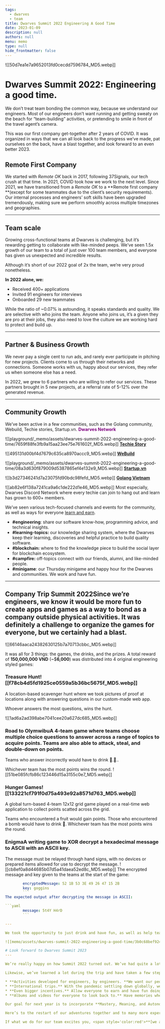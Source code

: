 ```yaml
---
tags: 
  - dwarves
  - team
title: Dwarves Summit 2022 Engineering A Good Time
date: 2023-01-09
description: null
authors: null
menu: memo
type: null
hide_frontmatter: false
---
```


![[50d7ea1e7a9652013fd0cecdd7596784_MD5.webp]]

# Dwarves Summit 2022: Engineering a good time.
We don’t treat team bonding the common way, because we understand our engineers. Most of our engineers don’t want running and getting sweaty on the beach for “team-building” activities, or pretending to smile in front of the travel agent’s camera.

This was our first company get-together after 2 years of COVID. It was organized in ways that we can all look back to the progress we’ve made, pat ourselves on the back, have a blast together, and look forward to an even better 2023.

## Remote First Company
We started with *Remote OK* back in 2017, following 37Signals, our tech crush at that time. In 2021, COVID took how we work to the next level.  Since 2021, we have transitioned from a *Remote OK* to a **Remote first company **(except for some teammates due to the client’s security requirements). Our internal processes and engineers’ soft skills have been upgraded tremendously, making sure we perform smoothly across multiple timezones and geographies.

---

## Team scale
Growing cross-functional teams at Dwarves is challenging, but it’s rewarding getting to collaborate with like-minded peeps. We’ve seen 1.5x growth of our team to a total of just over 100 team members, and everyone has given us unexpected and incredible results. 

Although it’s short of our 2022 goal of 2x the team, we’re very proud nonetheless.

**In 2022 alone, we:**

* Received 400+ applications 
* Invited 91 engineers for interviews
* Onboarded 29 new teammates

While the ratio of ~0.07% is astounding, it speaks standards and quality. We are selective with who joins the team. Anyone who joins us, it’s a given they are pro at their jobs, they also need to love the culture we are working hard to protect and build up.

---

## Partner & Business Growth
We never pay a single cent to run ads, and rarely ever participate in pitching for new projects. Clients come to us through their networks and connections. Someone works with us, happy about our services, they refer us when someone else has a need.

In 2022, we grew to 6 partners who are willing to refer our services. These partners brought in 5 new projects, at a referral rate of 5-12% over the generated revenue.

---

## Community Growth
We’ve been active in a few communities, such as the Golang community, Webuild, Techie stories, Startup.vn.
<span style='color:purple'>**Dwarves Network**</span>

![[playground/_memo/assets/dwarves-summit-2022-engineering-a-good-time/7659f88fe3fb9a15aa23ee75e761602f_MD5.webp]]
<span style='color:brown'>**[Techie Story](http://techiestory.net/)**</span>

![[495131d00bf4d7679c635ca8970accc9_MD5.webp]]
<span style='color:green'>**[WeBuild](http://webuild.community/)**</span>

![[playground/_memo/assets/dwarves-summit-2022-engineering-a-good-time/08a3d630f879009d5387865ef4e132e9_MD5.webp]]
<span style='color:red'>**[Startup.vn](https://startup.vn/)**</span>

![[b3d27346241d7a23075fd90bdc98fefd_MD5.webp]]
<span style='color:blue'>**[Golang Vietnam](http://golang.org.vn/)**</span>

![[ab82e6f138a7241ca9a6c1de222d1e46_MD5.webp]]
Most especially, Dwarves Discord Network where every techie can join to hang out and learn has grown to 600+ members.

We’ve seen various tech-focused channels and events for the community,  as well as ways for everyone  [learn and earn](https://earn.d.foundation/). 

* **#engineering**: share our software know-how, programming advice, and technical insights.
* **#learning-topics:** our knowledge sharing system, where the Dwarves keep their learning, discoveries and helpful practice to build quality software.
* **#blockchain:** where to find the knowledge piece to build the social layer for blockchain ecosystem.
* **#campfire:** off-topics connect with our friends, alumni, and like-minded people.
* **#minigame**: our Thursday minigame and happy hour for the Dwarves and communities. We work and have fun.

---

## Company Trip Summit 2022Since we’re engineers, we know it would be more fun to create apps and games as a way to bond as a company outside physical activities. It was definitely a challenge to organize the games for everyone, but we certainly had a blast.
![[66146aaca24382630125b7a70713cbbc_MD5.webp]]

It was all for 3 things: the games, the drinks, and the prizes. A total reward of **150,000,000 VND** (~$**6,000**) was distributed into 4 original engineering styled games:

### Treasure Hunt![[f78cb4d5fd1925ce0559a5b36bc5675f_MD5.webp]]
A location-based scavenger hunt where we took pictures of proof at locations along with answering questions in our custom-made web app. 

Whoever answers the most questions, wins the hunt.

![[1ad6a2ad398abe7041cee20a627dc685_MD5.webp]]

### **Road to Olymwibu**A 4-team game where teams choose multiple choice questions to answer across a range of topics to acquire points. Teams are also able to attack, steal, and double-down on points.

Teams who answer incorrectly would have to drink 🍺.🍺..

Whichever team has the most points wins the round.
![[51be085fcfb86c123446d15a3155c0e7_MD5.webp]]

### Hunger Games![[133221cf791f0d75a493e92a8571d763_MD5.webp]]
A global turn-based 4-team 12x12 grid game played on a real-time web application to collect points scatted across the grid.

Teams who encountered a fruit would gain points. Those who encountered a bomb would have to drink 🍺. Whichever team has the most points wins the round.

### EnigmaA writing game to XOR decrypt a hexadecimal message to ASCII with an ASCII key. 

The message must be relayed through hand signs, with no devices or prepared items allowed for use to decrypt the message. 
![[cb8ef0a8d44685b07d5a41daea52ed8c_MD5.webp]]
The encrypted message and key given to the teams at the start of the game:

```yaml
		encryptedMessage: 52 1B 53 3E 49 26 47 15 2B
		key: goggins
		```
The expected output after decrypting the message in ASCII:

```yaml
		message: 5t4Y H4rD
		```

---

We took the opportunity to just drink and have fun, as well as help teams earn a bit for their efforts. We’ve also certainly enjoyed our stay in Phu Quoc as well. Our team had fun swimming near the coast, enjoying food, riding rides at the water park, and everything to explore at Phu Quoc.

![[memo/assets/dwarves-summit-2022-engineering-a-good-time/3b0c68bef924599e58947f20cdf3a765_MD5.webp]]

# Look forward to Dwarves Summit 2023
---

We’re really happy on how Summit 2022 turned out. We’ve had quite a lot of fun together as a team, and we are really excited about next year.

Likewise, we’ve learned a lot during the trip and have taken a few steps ahead in planning for our next trip.

* **Activities developed for engineers, by engineers. **We want our people to have true, meaningful fun, so we want to open opportunities to our team to take part in develop games for not just our next trip, but for everyone to enjoy.
* **International trips.** With the pandemic settling down globally, we will definitely have a look at places we haven’t been to and explore them together.
* **Even bigger incentives.** Allow everyone to earn and have fun doing so.
* **Albums and videos for everyone to look back to.** Have memories where everyone can take home, and enjoy watching and brag to their friends about.

Our goal for next year is to incorporate **Mastery, Meaning, and Autonomy**. These are some of the things we have in our backlog, and we’re certainly excited to try out more when we get to it.

Here’s to the restart of our adventures together and to many more experiences and opportunities for 2023!

If what we do for our team excites you, <span style='color:red'>**[we are always hiring and expanding the team](http://careers.d.foundation/)**</span>.
